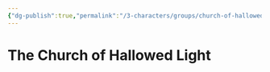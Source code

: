 ```yaml
---
{"dg-publish":true,"permalink":"/3-characters/groups/church-of-hallowed-light/church-of-hallowed-light/"}
---
```


# The Church of Hallowed Light